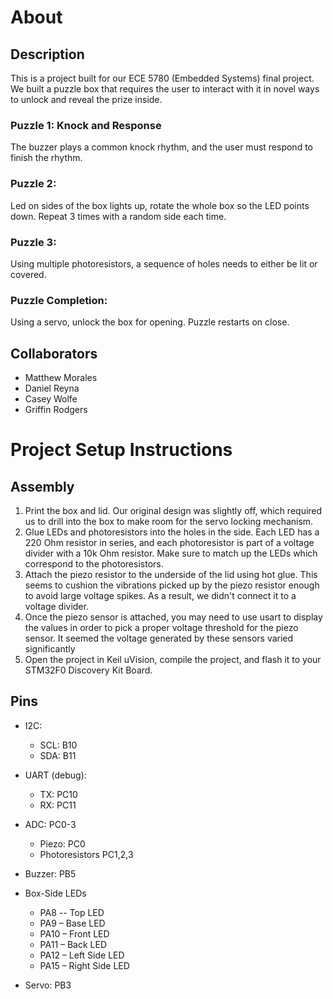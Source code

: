 # About

## Description
This is a project built for our ECE 5780 (Embedded Systems) final project. We built a puzzle box that requires the user to interact with it in novel ways to unlock and reveal the prize inside. 

### Puzzle 1: Knock and Response 

The buzzer plays a common knock rhythm, and the user must respond to finish the rhythm. 

### Puzzle 2:  

Led on sides of the box lights up, rotate the whole box so the LED points down. Repeat 3 times with a random side each time. 

### Puzzle 3: 

Using multiple photoresistors, a sequence of holes needs to either be lit or covered.  

### Puzzle Completion: 

Using a servo, unlock the box for opening. Puzzle restarts on close. 

## Collaborators
- Matthew Morales
- Daniel Reyna
- Casey Wolfe
- Griffin Rodgers

# Project Setup Instructions

## Assembly
1. Print the box and lid. Our original design was slightly off, which required us to drill into the box to make room for the servo locking mechanism.
2. Glue LEDs and photoresistors into the holes in the side. Each LED has a 220 Ohm resistor in series, and each photoresistor is part of a voltage divider with a 10k Ohm resistor. Make sure to match up the LEDs which correspond to the photoresistors.
3. Attach the piezo resistor to the underside of the lid using hot glue. This seems to cushion the vibrations picked up by the piezo resistor enough to avoid large voltage spikes. As a result, we didn't connect it to a voltage divider.
4. Once the piezo sensor is attached, you may need to use usart to display the values in order to pick a proper voltage threshold for the piezo sensor. It seemed the voltage generated by these sensors varied significantly
5. Open the project in Keil uVision, compile the project, and flash it to your STM32F0 Discovery Kit Board.

## Pins
- I2C:  
  - SCL: B10 
  - SDA: B11 

- UART (debug):  
  - TX: PC10 
  - RX: PC11 

- ADC: PC0-3
  - Piezo: PC0 
  - Photoresistors PC1,2,3

- Buzzer: PB5 

- Box-Side LEDs 
   - PA8 -- Top LED 
   - PA9 – Base LED 
   - PA10 – Front LED 
   - PA11 – Back LED 
   - PA12 – Left Side LED
   - PA15 – Right Side LED	 

- Servo: PB3 
